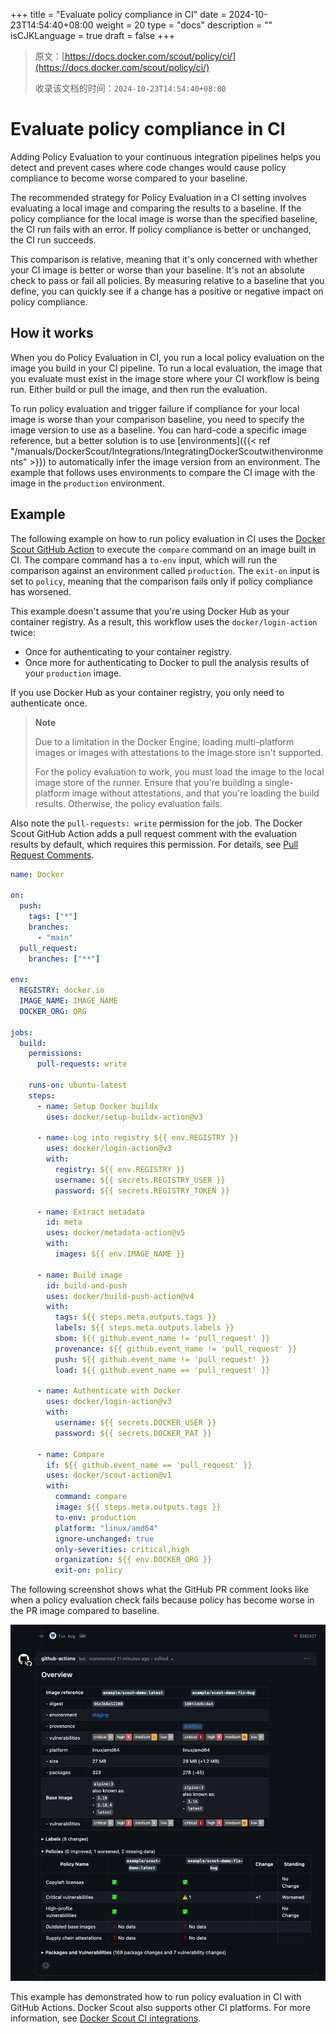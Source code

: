+++
title = "Evaluate policy compliance in CI"
date = 2024-10-23T14:54:40+08:00
weight = 20
type = "docs"
description = ""
isCJKLanguage = true
draft = false
+++

> 原文：[https://docs.docker.com/scout/policy/ci/](https://docs.docker.com/scout/policy/ci/)
>
> 收录该文档的时间：`2024-10-23T14:54:40+08:00`

# Evaluate policy compliance in CI

Adding Policy Evaluation to your continuous integration pipelines helps you detect and prevent cases where code changes would cause policy compliance to become worse compared to your baseline.

The recommended strategy for Policy Evaluation in a CI setting involves evaluating a local image and comparing the results to a baseline. If the policy compliance for the local image is worse than the specified baseline, the CI run fails with an error. If policy compliance is better or unchanged, the CI run succeeds.

This comparison is relative, meaning that it's only concerned with whether your CI image is better or worse than your baseline. It's not an absolute check to pass or fail all policies. By measuring relative to a baseline that you define, you can quickly see if a change has a positive or negative impact on policy compliance.

## How it works

When you do Policy Evaluation in CI, you run a local policy evaluation on the image you build in your CI pipeline. To run a local evaluation, the image that you evaluate must exist in the image store where your CI workflow is being run. Either build or pull the image, and then run the evaluation.

To run policy evaluation and trigger failure if compliance for your local image is worse than your comparison baseline, you need to specify the image version to use as a baseline. You can hard-code a specific image reference, but a better solution is to use [environments]({{< ref "/manuals/DockerScout/Integrations/IntegratingDockerScoutwithenvironments" >}}) to automatically infer the image version from an environment. The example that follows uses environments to compare the CI image with the image in the `production` environment.

## Example

The following example on how to run policy evaluation in CI uses the [Docker Scout GitHub Action](https://github.com/marketplace/actions/docker-scout) to execute the `compare` command on an image built in CI. The compare command has a `to-env` input, which will run the comparison against an environment called `production`. The `exit-on` input is set to `policy`, meaning that the comparison fails only if policy compliance has worsened.

This example doesn't assume that you're using Docker Hub as your container registry. As a result, this workflow uses the `docker/login-action` twice:

- Once for authenticating to your container registry.
- Once more for authenticating to Docker to pull the analysis results of your `production` image.

If you use Docker Hub as your container registry, you only need to authenticate once.

> **Note**
>
> 
>
> Due to a limitation in the Docker Engine, loading multi-platform images or images with attestations to the image store isn't supported.
>
> For the policy evaluation to work, you must load the image to the local image store of the runner. Ensure that you're building a single-platform image without attestations, and that you're loading the build results. Otherwise, the policy evaluation fails.

Also note the `pull-requests: write` permission for the job. The Docker Scout GitHub Action adds a pull request comment with the evaluation results by default, which requires this permission. For details, see [Pull Request Comments](https://github.com/docker/scout-action#pull-request-comments).



```yaml
name: Docker

on:
  push:
    tags: ["*"]
    branches:
      - "main"
  pull_request:
    branches: ["**"]

env:
  REGISTRY: docker.io
  IMAGE_NAME: IMAGE_NAME
  DOCKER_ORG: ORG

jobs:
  build:
    permissions:
      pull-requests: write

    runs-on: ubuntu-latest
    steps:
      - name: Setup Docker buildx
        uses: docker/setup-buildx-action@v3

      - name: Log into registry ${{ env.REGISTRY }}
        uses: docker/login-action@v3
        with:
          registry: ${{ env.REGISTRY }}
          username: ${{ secrets.REGISTRY_USER }}
          password: ${{ secrets.REGISTRY_TOKEN }}

      - name: Extract metadata
        id: meta
        uses: docker/metadata-action@v5
        with:
          images: ${{ env.IMAGE_NAME }}

      - name: Build image
        id: build-and-push
        uses: docker/build-push-action@v4
        with:
          tags: ${{ steps.meta.outputs.tags }}
          labels: ${{ steps.meta.outputs.labels }}
          sbom: ${{ github.event_name != 'pull_request' }}
          provenance: ${{ github.event_name != 'pull_request' }}
          push: ${{ github.event_name != 'pull_request' }}
          load: ${{ github.event_name == 'pull_request' }}

      - name: Authenticate with Docker
        uses: docker/login-action@v3
        with:
          username: ${{ secrets.DOCKER_USER }}
          password: ${{ secrets.DOCKER_PAT }}

      - name: Compare
        if: ${{ github.event_name == 'pull_request' }}
        uses: docker/scout-action@v1
        with:
          command: compare
          image: ${{ steps.meta.outputs.tags }}
          to-env: production
          platform: "linux/amd64"
          ignore-unchanged: true
          only-severities: critical,high
          organization: ${{ env.DOCKER_ORG }}
          exit-on: policy
```

The following screenshot shows what the GitHub PR comment looks like when a policy evaluation check fails because policy has become worse in the PR image compared to baseline.

![Policy evaluation comment in GitHub PR](EvaluatepolicycomplianceinCI_img/scout-policy-eval-ci.webp)

This example has demonstrated how to run policy evaluation in CI with GitHub Actions. Docker Scout also supports other CI platforms. For more information, see [Docker Scout CI integrations](https://docs.docker.com/scout/integrations/#continuous-integration).
